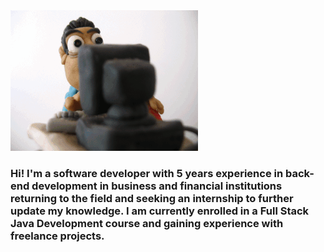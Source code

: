 <IMG style="flex: auto;" SRC="https://github.com/davidroth-br/davidroth-br/raw/master/.idea/assets/Clayvid.gif">
<h3>Hi!
I'm a software developer with 5 years experience in back-end development in business and financial institutions returning to the field and seeking an internship to further update my knowledge.
I am currently enrolled in a Full Stack Java Development course and gaining experience with freelance projects.</h3>

